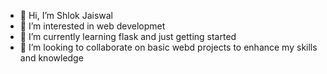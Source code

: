 - 👋 Hi, I’m Shlok Jaiswal
- 👀 I’m interested in web developmet
- 🌱 I’m currently learning flask and just getting started 
- 💞️ I’m looking to collaborate on basic webd projects to enhance my skills and knowledge

<!---
outlawrider96/outlawrider96 is a ✨ special ✨ repository because its `README.md` (this file) appears on your GitHub profile.
You can click the Preview link to take a look at your changes.
--->
